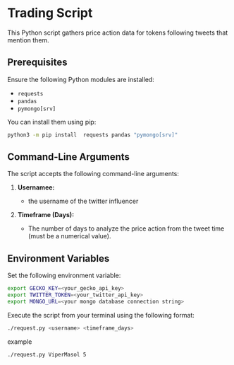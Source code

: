 # Trading Script

This Python script gathers price action data for tokens following tweets that mention them.

## Prerequisites

Ensure the following Python modules are installed:

* `requests`
* `pandas`
* `pymongo[srv]`

You can install them using pip:

```bash
python3 -m pip install  requests pandas "pymongo[srv]"
```

## Command-Line Arguments

The script accepts the following command-line arguments:
1.  **Usernamee:**
    * the username of the twitter influencer

2.  **Timeframe (Days):**
    * The number of days to analyze the price action from the tweet time (must be a numerical value).

## Environment Variables

Set the following environment variable:

```bash
export GECKO_KEY=<your_gecko_api_key>
export TWITTER_TOKEN=<your_twitter_api_key>
export MONGO_URL=<your mongo database connection string>
```
Execute the script from your terminal using the following format:

```bash
./request.py <username> <timeframe_days>
```

example

```bash
./request.py ViperMasol 5
```
